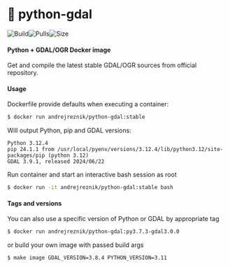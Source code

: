 # 🐳 python-gdal
![Build](https://img.shields.io/github/actions/workflow/status/andrii-reznik/docker-python-gdal/push.yml?branch=master)![Pulls](https://img.shields.io/docker/pulls/andrejreznik/python-gdal.svg)![Size](https://img.shields.io/docker/image-size/andrejreznik/python-gdal/latest.svg)
#### Python + GDAL/OGR Docker image

Get and compile the latest stable GDAL/OGR sources from official repository.

#### Usage

Dockerfile provide defaults when executing a container:

```bash
$ docker run andrejreznik/python-gdal:stable
```

Will output Python, pip and GDAL versions:

```console
Python 3.12.4
pip 24.1.1 from /usr/local/pyenv/versions/3.12.4/lib/python3.12/site-packages/pip (python 3.12)
GDAL 3.9.1, released 2024/06/22
```

Run container and start an interactive bash session as root

```bash
$ docker run -it andrejreznik/python-gdal:stable bash
```

#### Tags and versions

You can also use a specific version of Python or GDAL by appropriate tag

```bash
$ docker run andrejreznik/python-gdal:py3.7.3-gdal3.0.0
```

or build your own image with passed build args

```bash
$ make image GDAL_VERSION=3.8.4 PYTHON_VERSION=3.11
```
